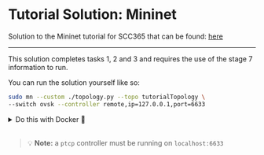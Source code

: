 # Tutorial Solution: Mininet

Solution to the Mininet tutorial for SCC365 that can be found: [here](https://github.com/scc365/tutorial-mininet)

---

This solution completes tasks 1, 2 and 3 and requires the use of the stage 7 information to run.

You can run the solution yourself like so:

```bash
sudo mn --custom ./topology.py --topo tutorialTopology \
--switch ovsk --controller remote,ip=127.0.0.1,port=6633
```

<details>
<summary>Do this with Docker 🐳</summary>
<br>
Build the container image (each time you make a change to the topology code):
<pre>
docker build --rm -t topology:latest .
</pre><br>
Run the container:
<pre>
docker run --rm -it --privileged --network host --name topology topology:latest
</pre><br>
</details>
<br>

> 💡 **Note:** a `ptcp` controller must be running on `localhost:6633`



